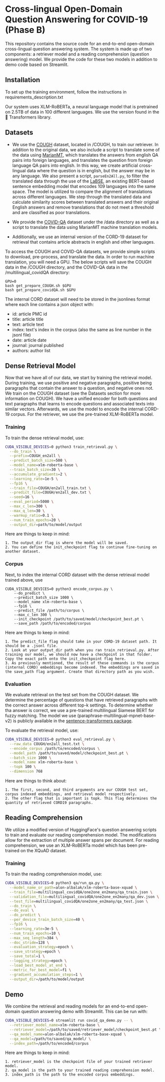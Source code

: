 # Cross-lingual Open-Domain Question Answering for COVID-19 (Phase B)

This repository contains the source code for an end-to-end open-domain cross-lingual question answering system. The system is made up of two components: a retriever model and a reading comprehension (question answering) model. We provide the code for these two models in addition to demo code based on Streamlit. 


## Installation
To set up the training environment, follow the instructions in requirements_description.txt

Our system uses XLM-RoBERTa, a neural language model that is pretrained on 2.5TB of data in 100 different languages. We use the version found in the 🤗 Transformers library.


## Datasets
- We use the [COUGH](https://github.com/sunlab-osu/covid-faq/) dataset, located in /COUGH, to train our retriever. In addition to the original data, we also include a script to translate some of the data using [MarianMT](https://marian-nmt.github.io/), which translates the answers from english QA pairs into foreign languages, and translates the question from foreign language QA pairs into english. In this way, we create artificial cross-lingual data where the question is in english, but the answer may be in any language. We also present a script, ```parseEn2All.py```, to filter the translated data through the use of the [LaBSE](https://ai.googleblog.com/2020/08/language-agnostic-bert-sentence.html), an existing BERT-based sentence embedding model that encodes 109 languages into the same space. The model is utilized to compare the alignment of translations across different languages. We step through the translated data and calculate similarity scores between translated answers and their original English answers and remove translations that do not meet a threshold and are classified as poor translations.

- We provide the [COVID-QA](https://www.aclweb.org/anthology/2020.nlpcovid19-acl.18.pdf) dataset under the /data directory as well as a script to translate the data using MarianMT machine translation models.
- Additionally, we use an internal version of the CORD-19 dataset for retrieval that contains article abstracts in english and other languages. 


To access the COUGH and COVID-QA datasets, we provide simple scripts to download, pre-process, and translate the data. In order to run machine translation, you will need a GPU. The below scripts will save the COUGH data in the /COUGH directory, and the COVID-QA data in the /multilingual_covidQA directory:
```
GPU=0
bash get_prepare_COUGH.sh $GPU
bash get_prepare_covidQA.sh $GPU
```

The internal CORD dataset will need to be stored in the jsonlines format where each line contains a json object with:
  * id: article PMC id
  * title: article title
  * text: article text
  * index: text's index in the corpus (also the same as line number in the jsonl file)
  * date: article date 
  * journal: journal published
  * authors: author list

## Dense Retrieval Model
Now that we have all of our data, we start by training the retrieval model. During training, we use positive and negative paragraphs, positive being paragraphs that contain the answer to a question, and negative ones not. We train on the COUGH dataset (see the Datasets section for more information on COUGH). We have a unified encoder for both questions and text paragraphs that learns to encode questions and associated texts into similar vectors. Afterwards, we use the model to encode the internal CORD-19 corpus. For the retriever, we use the pre-trained XLM-RoBERTa model.

### Training
To train the dense retrieval model, use:
```bash
CUDA_VISIBLE_DEVICES=0 python3 train_retrieval.py \
  --do_train \
  --prefix=COUGH_en2all \
  --predict_batch_size=500 \
  --model_name=xlm-roberta-base \
  --train_batch_size=30 \
  --accumulate_gradients=2 \
  --learning_rate=1e-5 \
  --fp16 \
  --train_file=COUGH/en2all_train.txt \
  --predict_file=COUGH/en2all_dev.txt \
  --seed=16 \
  --eval_period=5000 \
  --max_c_len=300 \
  --max_q_len=30 \
  --warmup_ratio=0.1 \
  --num_train_epochs=20 \
  --output_dir=path/to/model/output
```

Here are things to keep in mind:
```
1. The output_dir flag is where the model will be saved.
2. You can define the init_checkpoint flag to continue fine-tuning on another dataset.
```

### Corpus
Next, to index the internal CORD dataset with the dense retrieval model trained above, use
```
CUDA_VISIBLE_DEVICES=0 python3 encode_corpus.py \
    --do_predict \
    --predict_batch_size 1000 \
    --model_name xlm-roberta-base \
    --fp16 \
    --predict_file /path/to/corpus \
    --max_c_len 300 \
    --init_checkpoint /path/to/saved/model/checkpoint_best.pt \
    --save_path /path/to/encoded/corpus
```

Here are things to keep in mind:
```
1. The predict_file flag should take in your CORD-19 dataset path. It should be a .jsonl file.
2. Look at your output_dir path when you ran train_retrieval.py. After training our model, we should now have a checkpoint in that folder. Copy the exact path onto the init_checkpoint flag here.
3. As previously mentioned, the result of these commands is the corpus (internal CORD) embeddings become indexed. The embeddings are saved in the save_path flag argument. Create that directory path as you wish.
```

### Evaluation
We evaluate retrieval on the test set from the COUGH dataset. We determine the percentage of questions that have retrieved paragraphs with the correct answer across different top-k settings. To determine whether tha answer is correct, we use a pre-trained multilingual Siamese BERT for fuzzy matching. The model we use (paraphrase-multilingual-mpnet-base-v2) is publicly available in the [sentence-transformers package](https://www.sbert.net/docs/pretrained_models.html).

To evaluate the retrieval model, use:
```bash
CUDA_VISIBLE_DEVICES=0 python3 eval_retrieval.py \
  --raw_data COUGH/en2all_test.txt \
  --encode_corpus /path/to/encoded/corpus \
  --model_path /path/to/saved/model/checkpoint_best.pt \
  --batch_size 1000 \
  --model_name xlm-roberta-base \
  --topk 100 \
  --dimension 768
```

Here are things to think about:
```
1. The first, second, and third arguments are our COUGH test set, corpus indexed embeddings, and retrieval model respectively.
2. The other flag that is important is topk. This flag determines the quantity of retrieved CORD19 paragraphs.
```

## Reading Comprehension
We utilize a modified version of HuggingFace's question answering scripts to train and evaluate our reading comprehension model. The modifications allow for the extraction of multiple answer spans per document. For reading comprehension, we use an XLM-RoBERTa model which has been pre-trained on the XQuAD dataset.

### Training
To train the reading comprehension model, use:
```bash
CUDA_VISIBLE_DEVICES=0 python3 qa/run_qa.py \
  --model_name_or_path=alon-albalak/xlm-roberta-base-xquad \
  --train_file=multilingual_covidQA/one2one_en2many/qa_train.json \
  --validation_file=multilingual_covidQA/one2one_en2many/qa_dev.json \
  --test_file=multilingual_covidQA/one2one_en2many/qa_test.json \
  --do_train \
  --do_eval \
  --do_predict \
  --per_device_train_batch_size=40 \
  --fp16 \
  --learning_rate=3e-5 \
  --num_train_epochs=10 \
  --max_seq_length=384 \
  --doc_stride=128 \
  --evaluation_strategy=epoch \
  --save_strategy=epoch \
  --save_total=1 \
  --logging_strategy=epoch \
  --load_best_model_at_end \
  --metric_for_best_model=f1 \
  --gradient_accumulation_steps=1 \
  --output_dir=/path/to/model/output

```

## Demo
We combine the retrieval and reading models for an end-to-end open-domain question answering demo with Streamlit. This can be run with:
```bash
CUDA_VISIBLE_DEVICES=0 streamlit run covid_qa_demo.py -- \
  --retriever_model_name=xlm-roberta-base \
  --retriever_model=/path/to/saved/retriever_model/checkpoint_best.pt \
  --qa_model_name=alon-albalak/xlm-roberta-base-xquad \
  --qa_model=/path/to/saved/qa_model/ \
  --index_path=/path/to/encoded/corpus
```
Here are things to keep in mind:
```
1. retriever_model is the checkpoint file of your trained retriever model.
2. qa_model is the path to your trained reading comprehension model.
3. index_path is the path to the encoded corpus embeddings.
```
